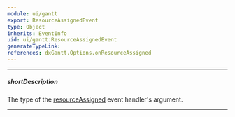 ```yaml
---
module: ui/gantt
export: ResourceAssignedEvent
type: Object
inherits: EventInfo
uid: ui/gantt:ResourceAssignedEvent
generateTypeLink: 
references: dxGantt.Options.onResourceAssigned
---
```

---
##### shortDescription
The type of the [resourceAssigned]({basewidgetpath}/Events/#resourceAssigned) event handler's argument.

---
<!-- Description goes here -->